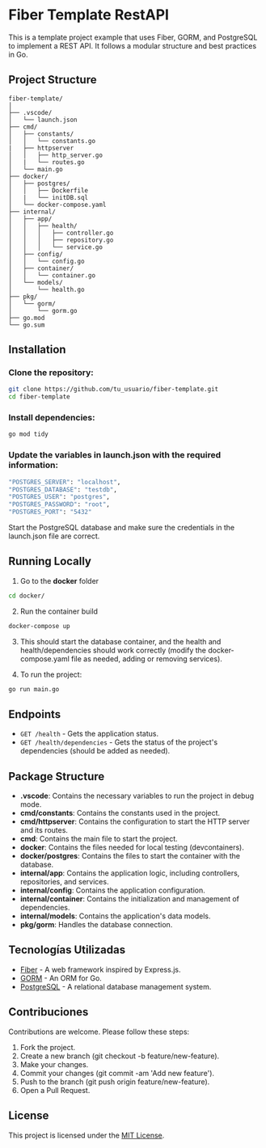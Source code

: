 # Fiber Template RestAPI

This is a template project example that uses Fiber, GORM, and PostgreSQL to implement a REST API. It follows a modular structure and best practices in Go.

## Project Structure

```plaintext
fiber-template/
│
├── .vscode/
│   └── launch.json
├── cmd/
│   ├── constants/
│   │   └── constants.go
|   ├── httpserver
│   │   ├── http_server.go
│   |   └── routes.go
│   └── main.go
├── docker/
│   ├── postgres/
│   │   ├── Dockerfile
│   |   └── initDB.sql
│   └── docker-compose.yaml
├── internal/
│   ├── app/
│   │   ├── health/
│   │   │   ├── controller.go
│   │   │   ├── repository.go
│   │   │   └── service.go
│   ├── config/
│   │   └── config.go
│   ├── container/
│   │   └── container.go
│   └── models/
│       └── health.go
├── pkg/
│   └── gorm/
│       └── gorm.go
├── go.mod
└── go.sum
```
## Installation
### Clone the repository:

```bash
git clone https://github.com/tu_usuario/fiber-template.git
cd fiber-template
```

### Install dependencies:
```bash
go mod tidy
```
### Update the variables in launch.json with the required information:
```bash
"POSTGRES_SERVER": "localhost",
"POSTGRES_DATABASE": "testdb",
"POSTGRES_USER": "postgres",
"POSTGRES_PASSWORD": "root",
"POSTGRES_PORT": "5432"
```
Start the PostgreSQL database and make sure the credentials in the launch.json file are correct.

## Running Locally
1. Go to the **docker** folder
```bash
cd docker/
```
2. Run the container build
```bash
docker-compose up
```

3. This should start the database container, and the health and health/dependencies should work correctly (modify the docker-compose.yaml file as needed, adding or removing services).

4. To run the project:
```bash
go run main.go
```
## Endpoints

- `GET /health` - Gets the application status.
- `GET /health/dependencies` - Gets the status of the project's dependencies (should be added as needed).

## Package Structure

- **.vscode**: Contains the necessary variables to run the project in debug mode.
- **cmd/constants**: Contains the constants used in the project.
- **cmd/httpserver**: Contains the configuration to start the HTTP server and its routes.
- **cmd**: Contains the main file to start the project.
- **docker**: Contains the files needed for local testing (devcontainers).
- **docker/postgres**: Contains the files to start the container with the database.
- **internal/app**: Contains the application logic, including controllers, repositories, and services.
- **internal/config**: Contains the application configuration.
- **internal/container**: Contains the initialization and management of dependencies.
- **internal/models**: Contains the application's data models.
- **pkg/gorm**: Handles the database connection.

## Tecnologías Utilizadas

- [Fiber](https://gofiber.io/) - A web framework inspired by Express.js.
- [GORM](https://gorm.io/) - An ORM for Go.
- [PostgreSQL](https://www.postgresql.org/) - A relational database management system.

## Contribuciones

Contributions are welcome. Please follow these steps:

1. Fork the project.
2. Create a new branch (git checkout -b feature/new-feature).
3. Make your changes.
4. Commit your changes (git commit -am 'Add new feature').
5. Push to the branch (git push origin feature/new-feature).
6. Open a Pull Request.

## License

This project is licensed under the [MIT License](LICENSE).
